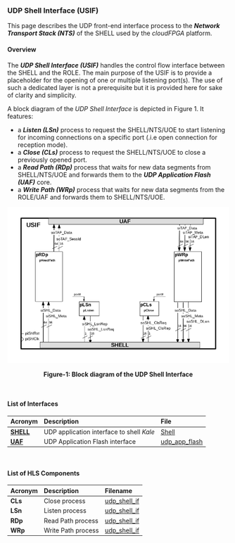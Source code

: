 ### UDP Shell Interface (USIF)
This page describes the UDP front-end interface process to the _**Network Transport Stack (NTS)**_ 
of the SHELL used by the _cloudFPGA_ platform. 

#### Overview
The _**UDP Shell Interface (USIF)**_ handles the control flow interface between the SHELL and 
the ROLE. The main purpose of the USIF is to provide a placeholder for the opening of one or 
multiple listening port(s). The use of such a dedicated layer is not a prerequisite but it is 
provided here for sake of clarity and simplicity.

A block diagram of the _UDP Shell Interface_ is depicted in Figure 1. It features:
- a _**Listen (LSn)**_ process to request the SHELL/NTS/UOE to start listening for incoming 
connections on a specific port (.i.e open connection for reception mode).
- a _**Close (CLs)**_ process to request the SHELL/NTS/UOE to close a previously opened port.
- a _**Read Path (RDp)**_ process that waits for new data segments from SHELL/NTS/UOE and forwards
them to the _**UDP Application Flash (UAF)**_ core.
- a _**Write Path (WRp)**_ process that waits for new data segments from the ROLE/UAF and forwards 
them to SHELL/NTS/UOE.


![Block diagram of cFp_BringUp/ROLE/USIF](./imgs/Fig-USIF-Structure.png#center)

<p align="center"><b>Figure-1: Block diagram of the UDP Shell Interface</b></p>
<br>

#### List of Interfaces

| Acronym                             | Description                                | File
|:------------------------------------|:-------------------------------------------|:--------------
| **[SHELL](../../cFDK/DOC/Kale.md)** | UDP application interface to shell _Kale_  | [Shell](../../cFDK/SRA/LIB/SHELL/Kale/Shell.v)
| **[UAF](./UAF.md)**                 | UDP Application Flash interface            | [udp_app_flash](../hls/udp_app_flash/src/udp_app_flash.hpp)

<br>

#### List of HLS Components

| Acronym         | Description                    | Filename
|:----------------|:-------------------------------|:--------------
| **CLs**         | Close process                  | [udp_shell_if](../hls/udp_shell_if/src/udp_shell_if.cpp)
| **LSn**         | Listen process                 | [udp_shell_if](../hls/udp_shell_if/src/udp_shell_if.cpp)
| **RDp**         | Read Path process              | [udp_shell_if](../hls/udp_shell_if/src/udp_shell_if.cpp)
| **WRp**         | Write Path process             | [udp_shell_if](../hls/udp_shell_if/src/udp_shell_if.cpp)

<br>
